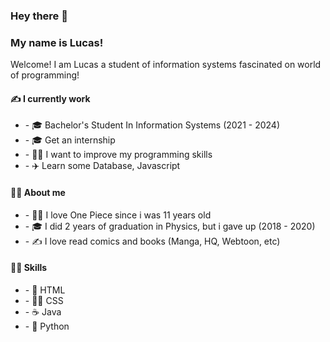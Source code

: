 <h3> Hey there 👋</h3>
<h3> My name is Lucas! </h3>

<p> Welcome! I am Lucas a student of information systems fascinated on world of programming!</p>

<h4> ✍️ I currently work </h4>
<ul>
  <li> - 🎓 Bachelor's Student In Information Systems (2021 - 2024)</li>
  <li> - 🎓 Get an internship</li>
  <li> - 🏃‍♂️ I want to improve my programming skills</li>
  <li> - ✈️ Learn some Database, Javascript</li>
</ul>

<h4> 🧗‍♂️ About me </h4>
<ul>
  <li> - 🏴‍☠️ I love One Piece since i was 11 years old</li>
  <li> - 🎓 I did 2 years of graduation in Physics, but i gave up (2018 - 2020)</li>
  <li> - ✍️ I love read comics and books (Manga, HQ, Webtoon, etc)</li>
</ul>

<h4> 🧑‍🚀 Skills </h4>
<ul>
  <li> - 📄 HTML   </li>
  <li> - 🧑‍🎨 CSS </li>
  <li> - ☕ Java   </li>
  <li> - 🐍 Python</li>
</ul>


<!---
LusgaO/LusgaO is a ✨ special ✨ repository because its `README.md` (this file) appears on your GitHub profile.
You can click the Preview link to take a look at your changes.
--->
